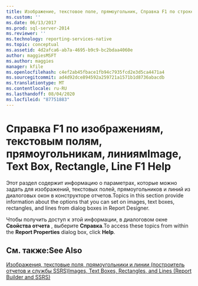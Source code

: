 ```yaml
---
title: Изображение, текстовое поле, прямоугольник, Справка F1 по строке | Документация Майкрософт
ms.custom: ''
ms.date: 06/13/2017
ms.prod: sql-server-2014
ms.reviewer: ''
ms.technology: reporting-services-native
ms.topic: conceptual
ms.assetid: 4d2afca6-ab7a-4695-b9c9-bc2bdaa4060e
author: maggiesMSFT
ms.author: maggies
manager: kfile
ms.openlocfilehash: c4ef2ab45fbace1fb94c7935fcd2e3d5ca4471a4
ms.sourcegitcommit: ad4d92dce894592a259721a1571b1d8736abacdb
ms.translationtype: MT
ms.contentlocale: ru-RU
ms.lasthandoff: 08/04/2020
ms.locfileid: "87751883"
---
```

# <a name="image-text-box-rectangle-line-f1-help"></a><span data-ttu-id="98d69-102">Справка F1 по изображениям, текстовым полям, прямоугольникам, линиям</span><span class="sxs-lookup"><span data-stu-id="98d69-102">Image, Text Box, Rectangle, Line F1 Help</span></span>
  <span data-ttu-id="98d69-103">Этот раздел содержит информацию о параметрах, которые можно задать для изображений, текстовых полей, прямоугольников и линий из диалоговых окон в конструкторе отчетов.</span><span class="sxs-lookup"><span data-stu-id="98d69-103">Topics in this section provide information about the options that you can set on images, text boxes, rectangles, and lines from dialog boxes in Report Designer.</span></span>  
  
 <span data-ttu-id="98d69-104">Чтобы получить доступ к этой информации, в диалоговом окне **Свойства отчета** , выберите **Справка**.</span><span class="sxs-lookup"><span data-stu-id="98d69-104">To access these topics from within the **Report Properties** dialog box, click **Help**.</span></span>  
  
## <a name="see-also"></a><span data-ttu-id="98d69-105">См. также:</span><span class="sxs-lookup"><span data-stu-id="98d69-105">See Also</span></span>  
 [<span data-ttu-id="98d69-106">Изображения, текстовые поля, прямоугольники и линии (построитель отчетов и службы SSRS)</span><span class="sxs-lookup"><span data-stu-id="98d69-106">Images, Text Boxes, Rectangles, and Lines &#40;Report Builder and SSRS&#41;</span></span>](report-design/rectangles-and-lines-report-builder-and-ssrs.md)  
  
  
